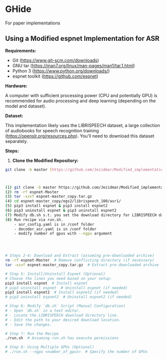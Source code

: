 # GHide
For paper implementations

## Using a Modified espnet Implementation for ASR



**Requirements:**

* Git (https://www.git-scm.com/downloads)
* GNU tar (https://man7.org/linux/man-pages/man1/tar.1.html)
* Python 3 (https://www.python.org/downloads/)
* espnet toolkit (https://github.com/espnet)

**Hardware:**

A computer with sufficient processing power (CPU and potentially GPU) is recommended for audio processing and deep learning (depending on the model and dataset).

**Dataset:**

This implementation likely uses the LIBRISPEECH dataset, a large collection of audiobooks for speech recognition training (https://openslr.org/resources.php). You'll need to download this dataset separately.

**Steps:**

1. **Clone the Modified Repository:**

```bash
git clone -b master [https://github.com/Jezidmar/Modified_implementation.git](https://github.com/Jezidmar/Modified_implementation.git)



(1) git clone -b master https://github.com/Jezidmar/Modified_implementation.git
(2) rm -rf espnet-Master
(3) tar -xzvf espnet-master_copy.tar.gz
(4) cd espnet-master_copy/egs2/librispeech_100/asr1/
(5) pip3 install espnet & pip3 install espnet2
(6) pip3 uninstall espnet & pip3 uninstall espnet2
(7) Modify db.sh s.t. you set the download directory for LIBRISPEECH dataset
(8) Run recipe via run.sh. 
    - asr_config.yaml is in /conf folder
    - decoder_asr.yaml is in /conf folder
    - modify number of gpus with --ngpu argument




# Steps 2-4: Download and Extract (assuming pre-downloaded archive)
rm -rf espnet-Master  # Remove conflicting directory (if necessary)
tar -xzvf espnet-master_copy.tar.gz  # Extract pre-downloaded archive

# Step 5: Install/Uninstall Espnet (Optional)
# Choose the lines you need based on your setup:
pip3 install espnet  # Install espnet
# pip3 uninstall espnet  # Uninstall espnet (if needed)
pip3 install espnet2  # Install espnet2 (if needed)
# pip3 uninstall espnet2  # Uninstall espnet2 (if needed)

# Step 6: Modify `db.sh` Script (Manual Configuration)
# - Open `db.sh` in a text editor.
# - Locate the LIBRISPEECH download directory line.
# - Edit the path to your desired download location.
# - Save the changes.

# Step 7: Run the Recipe
./run.sh  # Assuming run.sh has execute permissions

# Step 8: Using Multiple GPUs (Optional)
# ./run.sh --ngpu <number_of_gpus>  # Specify the number of GPUs

